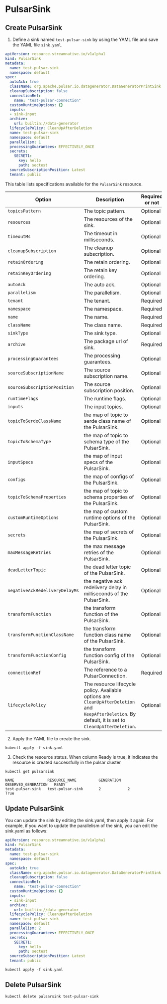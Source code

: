 # PulsarSink

## Create PulsarSink

1. Define a sink named `test-pulsar-sink` by using the YAML file and save the YAML file `sink.yaml`.

```yaml
apiVersion: resource.streamnative.io/v1alpha1
kind: PulsarSink
metadata:
  name: test-pulsar-sink
  namespace: default
spec:
  autoAck: true
  className: org.apache.pulsar.io.datagenerator.DataGeneratorPrintSink
  cleanupSubscription: false
  connectionRef:
    name: "test-pulsar-connection"
  customRuntimeOptions: {}
  inputs:
  - sink-input
  archive:
    url: builtin://data-generator
  lifecyclePolicy: CleanUpAfterDeletion
  name: test-pulsar-sink
  namespace: default
  parallelism: 1
  processingGuarantees: EFFECTIVELY_ONCE
  secrets:
    SECRET1:
      key: hello
      path: sectest
  sourceSubscriptionPosition: Latest
  tenant: public
```

This table lists specifications available for the `PulsarSink` resource.

| Option                         | Description                                                                                                                                           | Required or not |
|--------------------------------|-------------------------------------------------------------------------------------------------------------------------------------------------------|-----------------|
| `topicsPattern`                | The topic pattern.                                                                                                                                    | Optional        |
| `resources`                    | The resources of the sink.                                                                                                                            | Optional        |
| `timeoutMs`                    | The timeout in milliseconds.                                                                                                                          | Optional        |
| `cleanupSubscription`          | The cleanup subscription.                                                                                                                             | Optional        |
| `retainOrdering`               | The retain ordering.                                                                                                                                  | Optional        |
| `retainKeyOrdering`            | The retain key ordering.                                                                                                                              | Optional        |
| `autoAck`                      | The auto ack.                                                                                                                                         | Optional        |
| `parallelism`                  | The parallelism.                                                                                                                                      | Optional        |
| `tenant`                       | The tenant.                                                                                                                                           | Required        |
| `namespace`                    | The namespace.                                                                                                                                        | Required        |
| `name`                         | The name.                                                                                                                                             | Required        |
| `className`                    | The class name.                                                                                                                                       | Required        |
| `sinkType`                     | The sink type.                                                                                                                                        | Optional        |
| `archive`                      | The package url of sink.                                                                                                                              | Required        |
| `processingGuarantees`         | The processing guarantees.                                                                                                                            | Optional        |
| `sourceSubscriptionName`       | The source subscription name.                                                                                                                         | Optional        |
| `sourceSubscriptionPosition`   | The source subscription position.                                                                                                                     | Optional        |
| `runtimeFlags`                 | The runtime flags.                                                                                                                                    | Optional        |
| `inputs`                       | The input topics.                                                                                                                                     | Optional        |
| `topicToSerdeClassName`        | the map of topic to serde class name of the PulsarSink.                                                                                               | Optional        |
| `topicToSchemaType`            | the map of topic to schema type of the PulsarSink.                                                                                                    | Optional        |
| `inputSpecs`                   | the map of input specs of the PulsarSink.                                                                                                             | Optional        |
| `configs`                      | the map of configs of the PulsarSink.                                                                                                                 | Optional        |
| `topicToSchemaProperties`      | the map of topic to schema properties of the PulsarSink.                                                                                              | Optional        |
| `customRuntimeOptions`         | the map of custom runtime options of the PulsarSink.                                                                                                  | Optional        |
| `secrets`                      | the map of secrets of the PulsarSink.                                                                                                                 | Optional        |
| `maxMessageRetries`            | the max message retries of the PulsarSink.                                                                                                            | Optional        |
| `deadLetterTopic`              | the dead letter topic of the PulsarSink.                                                                                                              | Optional        |
| `negativeAckRedeliveryDelayMs` | the negative ack redelivery delay in milliseconds of the PulsarSink.                                                                                  | Optional        |
| `transformFunction`            | the transform function of the PulsarSink.                                                                                                             | Optional        |
| `transformFunctionClassName`   | the transform function class name of the PulsarSink.                                                                                                  | Optional        |
| `transformFunctionConfig`      | the transform function config of the PulsarSink.                                                                                                      | Optional        |
| `connectionRef`                | The reference to a PulsarConnection.                                                                                                                  | Required        |
| `lifecyclePolicy`              | The resource lifecycle policy. Available options are `CleanUpAfterDeletion` and `KeepAfterDeletion`. By default, it is set to `CleanUpAfterDeletion`. | Optional        |

2. Apply the YAML file to create the sink.

```shell
kubectl apply -f sink.yaml
```

3. Check the resource status. When column Ready is true, it indicates the resource is created successfully in the pulsar cluster

```shell
kubectl get pulsarsink
```

```
NAME               RESOURCE_NAME          GENERATION   OBSERVED_GENERATION   READY
test-pulsar-sink   test-pulsar-sink       2            2                     True
```

## Update PulsarSink

You can update the sink by editing the sink.yaml, then apply it again. For example, if you want to update the parallelism of the sink, you can edit the sink.yaml as follows:

```yaml
apiVersion: resource.streamnative.io/v1alpha1
kind: PulsarSink
metadata:
  name: test-pulsar-sink
  namespace: default
spec:
  autoAck: true
  className: org.apache.pulsar.io.datagenerator.DataGeneratorPrintSink
  cleanupSubscription: false
  connectionRef:
    name: "test-pulsar-connection"
  customRuntimeOptions: {}
  inputs:
  - sink-input
  archive:
    url: builtin://data-generator
  lifecyclePolicy: CleanUpAfterDeletion
  name: test-pulsar-sink
  namespace: default
  parallelism: 2
  processingGuarantees: EFFECTIVELY_ONCE
  secrets:
    SECRET1:
      key: hello
      path: sectest
  sourceSubscriptionPosition: Latest
  tenant: public
```

```shell
kubectl apply -f sink.yaml
```

## Delete PulsarSink

```shell
kubectl delete pulsarsink test-pulsar-sink
```
